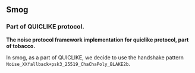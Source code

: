 ## Smog

### Part of QUICLIKE protocol.

**The noise protocol framework implementation for quiclike protocol, part of tobacco.**

In smog, as a part of QUICLIKE, we decide to use the handshake pattern `Noise_XXfallback+psk3_25519_ChaChaPoly_BLAKE2b`.